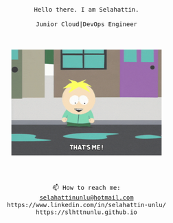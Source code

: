 <p align=center>
<br>
<br>
<samp>Hello there. I am Selahattin.</a> <br><br> Junior Cloud|DevOps Engineer<br><br></samp>
<br>
<br>
<img src="https://github.com/Slhttnunlu/Slhttnunlu/blob/main/giphy.gif" width="350" />
</p>
<br><br>
<p align=center><samp>📫 How to reach me:<br><a href="selahattinunlu@hotmail.com">selahattinunlu@hotmail.com</a> <br>https://www.linkedin.com/in/selahattin-unlu/<br>https://slhttnunlu.github.io</samp></p>



